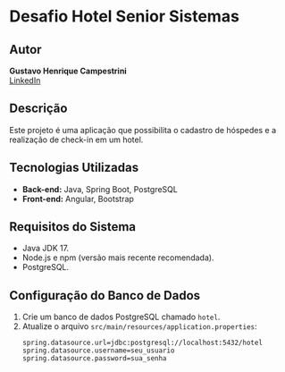 # Desafio Hotel Senior Sistemas

## Autor
**Gustavo Henrique Campestrini**  
[LinkedIn](https://www.linkedin.com/in/gustavo-campestrini/)

## Descrição
Este projeto é uma aplicação que possibilita o cadastro de hóspedes e a realização de check-in em um hotel.

## Tecnologias Utilizadas
- **Back-end:** Java, Spring Boot, PostgreSQL
- **Front-end:** Angular, Bootstrap

## Requisitos do Sistema
- Java JDK 17.
- Node.js e npm (versão mais recente recomendada).
- PostgreSQL.

## Configuração do Banco de Dados
1. Crie um banco de dados PostgreSQL chamado `hotel`.
2. Atualize o arquivo `src/main/resources/application.properties`:
   ```properties
   spring.datasource.url=jdbc:postgresql://localhost:5432/hotel
   spring.datasource.username=seu_usuario
   spring.datasource.password=sua_senha

